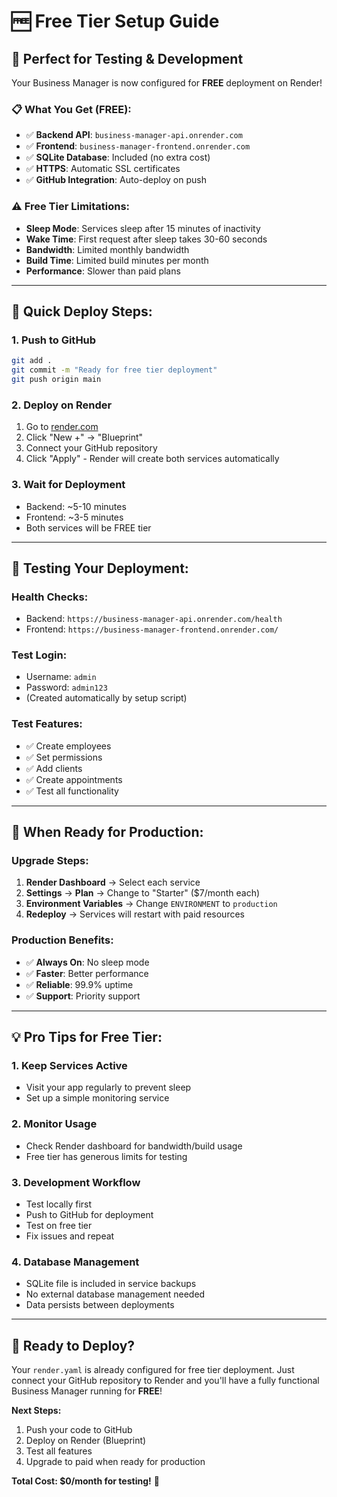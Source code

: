 # 🆓 Free Tier Setup Guide

## 🎯 **Perfect for Testing & Development**

Your Business Manager is now configured for **FREE** deployment on Render!

### 📋 **What You Get (FREE):**

- ✅ **Backend API**: `business-manager-api.onrender.com`
- ✅ **Frontend**: `business-manager-frontend.onrender.com`
- ✅ **SQLite Database**: Included (no extra cost)
- ✅ **HTTPS**: Automatic SSL certificates
- ✅ **GitHub Integration**: Auto-deploy on push

### ⚠️ **Free Tier Limitations:**

- **Sleep Mode**: Services sleep after 15 minutes of inactivity
- **Wake Time**: First request after sleep takes 30-60 seconds
- **Bandwidth**: Limited monthly bandwidth
- **Build Time**: Limited build minutes per month
- **Performance**: Slower than paid plans

---

## 🚀 **Quick Deploy Steps:**

### 1. **Push to GitHub**
```bash
git add .
git commit -m "Ready for free tier deployment"
git push origin main
```

### 2. **Deploy on Render**
1. Go to [render.com](https://render.com)
2. Click "New +" → "Blueprint"
3. Connect your GitHub repository
4. Click "Apply" - Render will create both services automatically

### 3. **Wait for Deployment**
- Backend: ~5-10 minutes
- Frontend: ~3-5 minutes
- Both services will be FREE tier

---

## 🧪 **Testing Your Deployment:**

### **Health Checks:**
- Backend: `https://business-manager-api.onrender.com/health`
- Frontend: `https://business-manager-frontend.onrender.com/`

### **Test Login:**
- Username: `admin`
- Password: `admin123`
- (Created automatically by setup script)

### **Test Features:**
- ✅ Create employees
- ✅ Set permissions
- ✅ Add clients
- ✅ Create appointments
- ✅ Test all functionality

---

## 🔄 **When Ready for Production:**

### **Upgrade Steps:**
1. **Render Dashboard** → Select each service
2. **Settings** → **Plan** → Change to "Starter" ($7/month each)
3. **Environment Variables** → Change `ENVIRONMENT` to `production`
4. **Redeploy** → Services will restart with paid resources

### **Production Benefits:**
- ✅ **Always On**: No sleep mode
- ✅ **Faster**: Better performance
- ✅ **Reliable**: 99.9% uptime
- ✅ **Support**: Priority support

---

## 💡 **Pro Tips for Free Tier:**

### **1. Keep Services Active**
- Visit your app regularly to prevent sleep
- Set up a simple monitoring service

### **2. Monitor Usage**
- Check Render dashboard for bandwidth/build usage
- Free tier has generous limits for testing

### **3. Development Workflow**
- Test locally first
- Push to GitHub for deployment
- Test on free tier
- Fix issues and repeat

### **4. Database Management**
- SQLite file is included in service backups
- No external database management needed
- Data persists between deployments

---

## 🎉 **Ready to Deploy?**

Your `render.yaml` is already configured for free tier deployment. Just connect your GitHub repository to Render and you'll have a fully functional Business Manager running for **FREE**!

**Next Steps:**
1. Push your code to GitHub
2. Deploy on Render (Blueprint)
3. Test all features
4. Upgrade to paid when ready for production

**Total Cost: $0/month for testing!** 🎯
